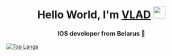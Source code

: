 <h1 align="center">Hello World, I'm <a href="https://daniilshat.ru/" target="_blank">VLAD</a> 
<img src="https://github.com/blackcater/blackcater/raw/main/images/Hi.gif" height="32"/></h1>
<h3 align="center">IOS developer from Belarus 🦂</h3>

[![Top Langs](https://github-readme-stats.vercel.app/api/top-langs/MrCronkiteanuraghazra)](https://github.com/anuraghazra/github-readme-stats)

<!--
**MrCronkite/MrCronkite** is a ✨ _special_ ✨ repository because its `README.md` (this file) appears on your GitHub profile.

Here are some ideas to get you started:

- 🔭 I’m currently working on ...
- 🌱 I’m currently learning ...
- 👯 I’m looking to collaborate on ...
- 🤔 I’m looking for help with ...
- 💬 Ask me about ...
- 📫 How to reach me: ...
- 😄 Pronouns: ...
- ⚡ Fun fact: ...
-->
